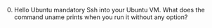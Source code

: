 0. Hello Ubuntu mandatory
Ssh into your Ubuntu VM. What does the command uname prints when you run it without any option?
